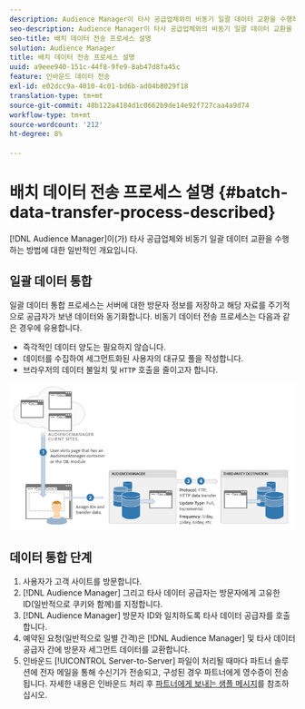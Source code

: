 ```yaml
---
description: Audience Manager이 타사 공급업체와의 비동기 일괄 데이터 교환을 수행하는 방법에 대한 일반적인 개요입니다.
seo-description: Audience Manager이 타사 공급업체와의 비동기 일괄 데이터 교환을 수행하는 방법에 대한 일반적인 개요입니다.
seo-title: 배치 데이터 전송 프로세스 설명
solution: Audience Manager
title: 배치 데이터 전송 프로세스 설명
uuid: a9eee940-151c-44f8-9fe9-8ab47d8fa45c
feature: 인바운드 데이터 전송
exl-id: e02dcc9a-4010-4c01-bd6b-ad04b8029f18
translation-type: tm+mt
source-git-commit: 48b122a4184d1c0662b9de14e92f727caa4a9d74
workflow-type: tm+mt
source-wordcount: '212'
ht-degree: 8%

---
```


# 배치 데이터 전송 프로세스 설명 {#batch-data-transfer-process-described}

[!DNL Audience Manager]이(가) 타사 공급업체와 비동기 일괄 데이터 교환을 수행하는 방법에 대한 일반적인 개요입니다.

## 일괄 데이터 통합

<!-- c_async.xml -->

일괄 데이터 통합 프로세스는 서버에 대한 방문자 정보를 저장하고 해당 자료를 주기적으로 공급자가 보낸 데이터와 동기화합니다. 비동기 데이터 전송 프로세스는 다음과 같은 경우에 유용합니다.

* 즉각적인 데이터 양도는 필요하지 않습니다.
* 데이터를 수집하여 세그먼트화된 사용자의 대규모 풀을 작성합니다.
* 브라우저의 데이터 불일치 및 `HTTP` 호출을 줄이고자 합니다.

![](assets/s2s_70.png)

## 데이터 통합 단계

1. 사용자가 고객 사이트를 방문합니다.
1. [!DNL Audience Manager] 그리고 타사 데이터 공급자는 방문자에게 고유한 ID(일반적으로 쿠키와 함께)를 지정합니다.
1. [!DNL Audience Manager] 방문자 ID와 일치하도록 타사 데이터 공급자를 호출합니다.
1. 예약된 요청(일반적으로 일별 간격)은 [!DNL Audience Manager] 및 타사 데이터 공급자 간에 방문자 세그먼트 데이터를 교환합니다.
1. 인바운드 [!UICONTROL Server-to-Server] 파일이 처리될 때마다 파트너 솔루션에 전자 메일을 통해 수신기가 전송되고, 구성된 경우 파트너에게 영수증이 전송됩니다. 자세한 내용은 인바운드 처리 후 [파트너에게 보내는 샘플 메시지](../../../integration/sending-audience-data/batch-data-transfer-explained/inbound-receipt-message.md)를 참조하십시오.
